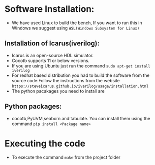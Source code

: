 # Software Installation: 
- We have used Linux to build the bench, If you want to run this in Windows we suggest using `WSL(Windows Subsystem for Linux)` 

## Installation of Icarus(iverilog):
- Icarus is an open-source HDL simulator.
- Cocotb supports 11 or below versions.
- If you are using Ubuntu just run the command `sudo apt-get install iverilog`
- For redhat based distribution you had to build the software from the source code.Follow the instructions from the website
`https://steveicarus.github.io/iverilog/usage/installation.html`
- The python pacakages you need to install are
 
## Python packages:
 - cocotb,PyUVM,seaborn and tabulate. You can install them using the command `pip install <Package name>`


# Executing the code
- To execute the command  `make` from the project folder
